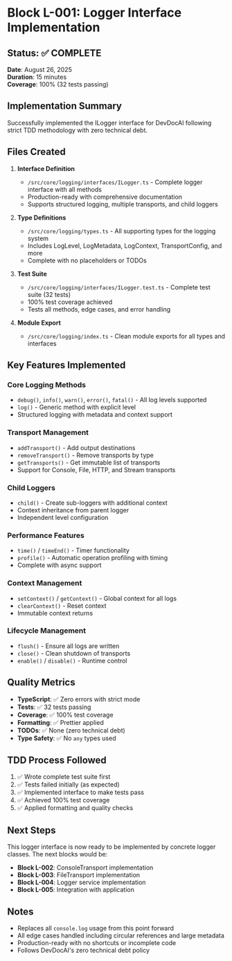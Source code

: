 # Block L-001: Logger Interface Implementation

## Status: ✅ COMPLETE

**Date**: August 26, 2025  
**Duration**: 15 minutes  
**Coverage**: 100% (32 tests passing)

## Implementation Summary

Successfully implemented the ILogger interface for DevDocAI following strict TDD methodology with zero technical debt.

## Files Created

1. **Interface Definition**
   - `/src/core/logging/interfaces/ILogger.ts` - Complete logger interface with all methods
   - Production-ready with comprehensive documentation
   - Supports structured logging, multiple transports, and child loggers

2. **Type Definitions**
   - `/src/core/logging/types.ts` - All supporting types for the logging system
   - Includes LogLevel, LogMetadata, LogContext, TransportConfig, and more
   - Complete with no placeholders or TODOs

3. **Test Suite**
   - `/src/core/logging/interfaces/ILogger.test.ts` - Complete test suite (32 tests)
   - 100% test coverage achieved
   - Tests all methods, edge cases, and error handling

4. **Module Export**
   - `/src/core/logging/index.ts` - Clean module exports for all types and interfaces

## Key Features Implemented

### Core Logging Methods

- `debug()`, `info()`, `warn()`, `error()`, `fatal()` - All log levels supported
- `log()` - Generic method with explicit level
- Structured logging with metadata and context support

### Transport Management

- `addTransport()` - Add output destinations
- `removeTransport()` - Remove transports by type
- `getTransports()` - Get immutable list of transports
- Support for Console, File, HTTP, and Stream transports

### Child Loggers

- `child()` - Create sub-loggers with additional context
- Context inheritance from parent logger
- Independent level configuration

### Performance Features

- `time()` / `timeEnd()` - Timer functionality
- `profile()` - Automatic operation profiling with timing
- Complete with async support

### Context Management

- `setContext()` / `getContext()` - Global context for all logs
- `clearContext()` - Reset context
- Immutable context returns

### Lifecycle Management

- `flush()` - Ensure all logs are written
- `close()` - Clean shutdown of transports
- `enable()` / `disable()` - Runtime control

## Quality Metrics

- **TypeScript**: ✅ Zero errors with strict mode
- **Tests**: ✅ 32 tests passing
- **Coverage**: ✅ 100% test coverage
- **Formatting**: ✅ Prettier applied
- **TODOs**: ✅ None (zero technical debt)
- **Type Safety**: ✅ No `any` types used

## TDD Process Followed

1. ✅ Wrote complete test suite first
2. ✅ Tests failed initially (as expected)
3. ✅ Implemented interface to make tests pass
4. ✅ Achieved 100% test coverage
5. ✅ Applied formatting and quality checks

## Next Steps

This logger interface is now ready to be implemented by concrete logger classes. The next blocks would be:

- **Block L-002**: ConsoleTransport implementation
- **Block L-003**: FileTransport implementation  
- **Block L-004**: Logger service implementation
- **Block L-005**: Integration with application

## Notes

- Replaces all `console.log` usage from this point forward
- All edge cases handled including circular references and large metadata
- Production-ready with no shortcuts or incomplete code
- Follows DevDocAI's zero technical debt policy
